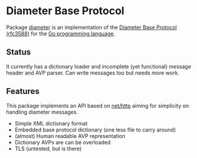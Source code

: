 # Diameter Base Protocol

Package [diameter](http://godoc.org/github.com/fiorix/go-diameter) is an
implementation of the
[Diameter Base Protocol (rfc3588)](http://tools.ietf.org/html/rfc3588)
for the [Go programming language](http://golang.org).

## Status

It currently has a dictionary loader and incomplete (yet functional)
message header and AVP parser. Can write messages too but needs more work.

## Features

This package implements an API based on [net/http](http://golang.org/pkg/net/http/)
aiming for simplicity on handling diameter messages.

- Simple XML dictionary format
- Embedded base protocol dictionary (one less file to carry around)
- (almost) Human readable AVP representation
- Dictionary AVPs are can be overloaded
- TLS (untested, but is there)
